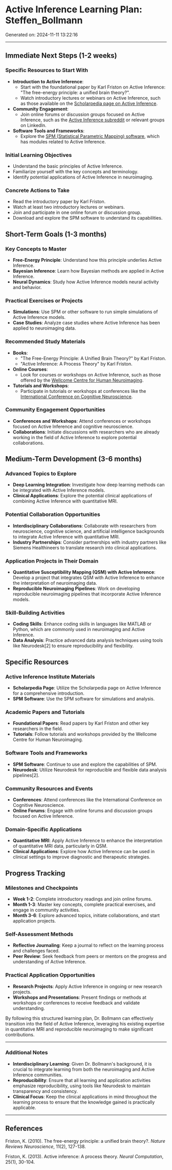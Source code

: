 # Active Inference Learning Plan: Steffen_Bollmann

Generated on: 2024-11-11 13:22:16

---

## Immediate Next Steps (1-2 weeks)

### Specific Resources to Start With
- **Introduction to Active Inference**:
  - Start with the foundational paper by Karl Friston on Active Inference: "The free-energy principle: a unified brain theory?".
  - Watch introductory lectures or webinars on Active Inference, such as those available on the [Scholarpedia page on Active Inference](https://www.scholarpedia.org/article/Active_inference).
- **Community Engagement**:
  - Join online forums or discussion groups focused on Active Inference, such as the [Active Inference subreddit](https://www.reddit.com/r/ActiveInference/) or relevant groups on LinkedIn.
- **Software Tools and Frameworks**:
  - Explore the [SPM (Statistical Parametric Mapping) software](https://www.fil.ion.ucl.ac.uk/spm/), which has modules related to Active Inference.

### Initial Learning Objectives
- Understand the basic principles of Active Inference.
- Familiarize yourself with the key concepts and terminology.
- Identify potential applications of Active Inference in neuroimaging.

### Concrete Actions to Take
- Read the introductory paper by Karl Friston.
- Watch at least two introductory lectures or webinars.
- Join and participate in one online forum or discussion group.
- Download and explore the SPM software to understand its capabilities.

## Short-Term Goals (1-3 months)

### Key Concepts to Master
- **Free-Energy Principle**: Understand how this principle underlies Active Inference.
- **Bayesian Inference**: Learn how Bayesian methods are applied in Active Inference.
- **Neural Dynamics**: Study how Active Inference models neural activity and behavior.

### Practical Exercises or Projects
- **Simulations**: Use SPM or other software to run simple simulations of Active Inference models.
- **Case Studies**: Analyze case studies where Active Inference has been applied to neuroimaging data.

### Recommended Study Materials
- **Books**:
  - "The Free-Energy Principle: A Unified Brain Theory?" by Karl Friston.
  - "Active Inference: A Process Theory" by Karl Friston.
- **Online Courses**:
  - Look for courses or workshops on Active Inference, such as those offered by the [Wellcome Centre for Human Neuroimaging](https://www.fil.ion.ucl.ac.uk/).
- **Tutorials and Workshops**:
  - Participate in tutorials or workshops at conferences like the [International Conference on Cognitive Neuroscience](https://www.iccn-conference.com/).

### Community Engagement Opportunities
- **Conferences and Workshops**: Attend conferences or workshops focused on Active Inference and cognitive neuroscience.
- **Collaborations**: Initiate discussions with researchers who are already working in the field of Active Inference to explore potential collaborations.

## Medium-Term Development (3-6 months)

### Advanced Topics to Explore
- **Deep Learning Integration**: Investigate how deep learning methods can be integrated with Active Inference models.
- **Clinical Applications**: Explore the potential clinical applications of combining Active Inference with quantitative MRI.

### Potential Collaboration Opportunities
- **Interdisciplinary Collaborations**: Collaborate with researchers from neuroscience, cognitive science, and artificial intelligence backgrounds to integrate Active Inference with quantitative MRI.
- **Industry Partnerships**: Consider partnerships with industry partners like Siemens Healthineers to translate research into clinical applications.

### Application Projects in Their Domain
- **Quantitative Susceptibility Mapping (QSM) with Active Inference**: Develop a project that integrates QSM with Active Inference to enhance the interpretation of neuroimaging data.
- **Reproducible Neuroimaging Pipelines**: Work on developing reproducible neuroimaging pipelines that incorporate Active Inference models.

### Skill-Building Activities
- **Coding Skills**: Enhance coding skills in languages like MATLAB or Python, which are commonly used in neuroimaging and Active Inference.
- **Data Analysis**: Practice advanced data analysis techniques using tools like Neurodesk[2] to ensure reproducibility and flexibility.

## Specific Resources

### Active Inference Institute Materials
- **Scholarpedia Page**: Utilize the Scholarpedia page on Active Inference for a comprehensive introduction.
- **SPM Software**: Use the SPM software for simulations and analysis.

### Academic Papers and Tutorials
- **Foundational Papers**: Read papers by Karl Friston and other key researchers in the field.
- **Tutorials**: Follow tutorials and workshops provided by the Wellcome Centre for Human Neuroimaging.

### Software Tools and Frameworks
- **SPM Software**: Continue to use and explore the capabilities of SPM.
- **Neurodesk**: Utilize Neurodesk for reproducible and flexible data analysis pipelines[2].

### Community Resources and Events
- **Conferences**: Attend conferences like the International Conference on Cognitive Neuroscience.
- **Online Forums**: Engage with online forums and discussion groups focused on Active Inference.

### Domain-Specific Applications
- **Quantitative MRI**: Apply Active Inference to enhance the interpretation of quantitative MRI data, particularly in QSM.
- **Clinical Applications**: Explore how Active Inference can be used in clinical settings to improve diagnostic and therapeutic strategies.

## Progress Tracking

### Milestones and Checkpoints
- **Week 1-2**: Complete introductory readings and join online forums.
- **Month 1-3**: Master key concepts, complete practical exercises, and engage in community activities.
- **Month 3-6**: Explore advanced topics, initiate collaborations, and start application projects.

### Self-Assessment Methods
- **Reflective Journaling**: Keep a journal to reflect on the learning process and challenges faced.
- **Peer Review**: Seek feedback from peers or mentors on the progress and understanding of Active Inference.

### Practical Application Opportunities
- **Research Projects**: Apply Active Inference in ongoing or new research projects.
- **Workshops and Presentations**: Present findings or methods at workshops or conferences to receive feedback and validate understanding.

By following this structured learning plan, Dr. Bollmann can effectively transition into the field of Active Inference, leveraging his existing expertise in quantitative MRI and reproducible neuroimaging to make significant contributions.

---

### Additional Notes

- **Interdisciplinary Learning**: Given Dr. Bollmann's background, it is crucial to integrate learning from both the neuroimaging and Active Inference communities.
- **Reproducibility**: Ensure that all learning and application activities emphasize reproducibility, using tools like Neurodesk to maintain transparency and consistency.
- **Clinical Focus**: Keep the clinical applications in mind throughout the learning process to ensure that the knowledge gained is practically applicable.

---

## References

 Friston, K. (2010). The free-energy principle: a unified brain theory?. *Nature Reviews Neuroscience*, 11(2), 127-138.

 Friston, K. (2013). Active inference: A process theory. *Neural Computation*, 25(1), 30-104.
